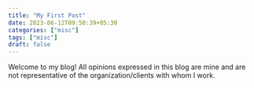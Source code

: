 ```yaml
---
title: "My First Post"
date: 2023-06-12T09:50:39+05:30
categories: ["misc"]
tags: ["misc"]
draft: false
---
```


Welcome to my blog!
All opinions expressed in this blog are mine and are not representative of the organization/clients with whom I work.
